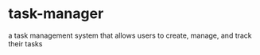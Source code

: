 # task-manager
 a task management system that allows users to create, manage, and track their tasks
